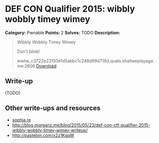 # DEF CON Qualifier 2015: wibbly wobbly timey wimey

**Category:** Pwnable
**Points:** 2
**Solves:** TODO
**Description:**

> Wibbly Wobbly Timey Wimey
>
> Don't blink!
>
> wwtw_c3722e23150e1d5abbc1c248d99d718d.quals.shallweplayaga.me:2606 [Download](http://downloads.notmalware.ru/wwtw_c3722e23150e1d5abbc1c248d99d718d)


## Write-up

(TODO)

## Other write-ups and resources

* [sophia.re](http://sophia.re/defconquals2015_wibbly_writeup.html)
* <http://blog.morganz.me/blog/2015/05/23/def-con-ctf-qualifier-2015-wibbly-wobbly-timey-wimey-writeup/>
* <http://pastebin.com/x2z1KgqW>
